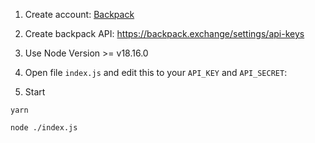 1. Create account: [Backpack](https://backpack.exchange/refer/5b4e88a3-f2b3-49f9-9a79-59255ded96f0)

2. Create backpack API: https://backpack.exchange/settings/api-keys

3. Use Node Version >= v18.16.0

4. Open file ```index.js``` and edit this to your ```API_KEY``` and ```API_SECRET```:


5. Start
```
yarn
```
```
node ./index.js
```

